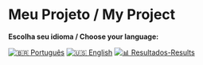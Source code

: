 # Meu Projeto / My Project

**Escolha seu idioma / Choose your language:**

[![🇧🇷 Português](https://img.shields.io/badge/Português-green)](README/README.pt.md)   [![🇺🇸 English](https://img.shields.io/badge/English-blue)](README/README.en.md)   [![📊 Resultados-Results](https://img.shields.io/badge/Resultados-Results-grey)](README/RESULTS.md)
